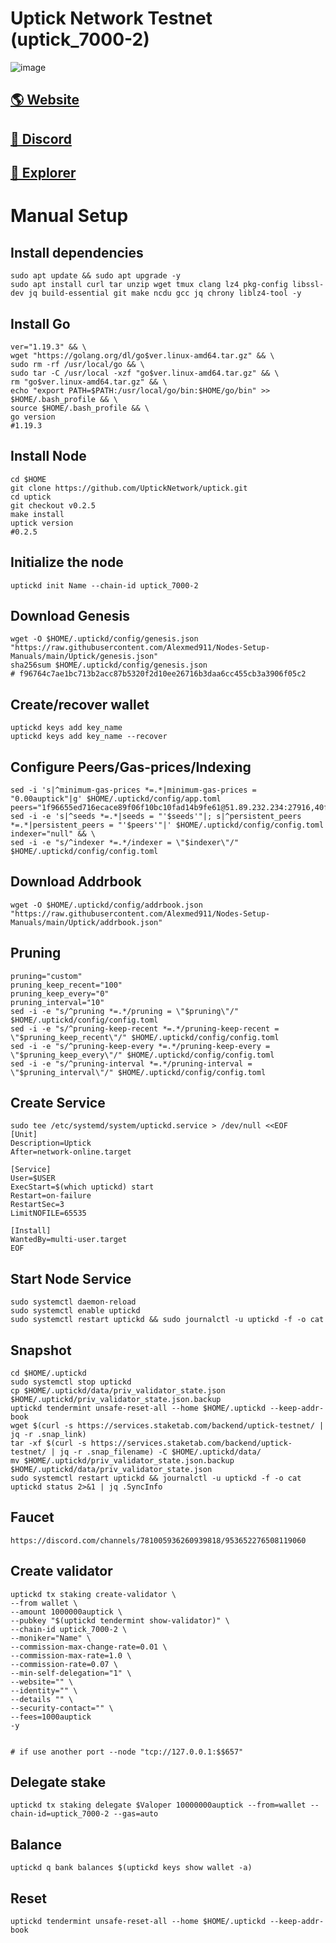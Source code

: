 # Uptick Network Testnet (uptick_7000-2)

![image](https://miro.medium.com/max/1400/1*aCkSgk39Uhfb-1wzgTy5Pg.png)

## <a href="https://www.uptick.network/">🌎 Website </a>
## <a href="https://discord.gg/479QrBHbq2">💎 Discord </a>
## <a href="https://uptick.explorers.guru/">🚀 Explorer </a>

# Manual Setup

## Install dependencies
```
sudo apt update && sudo apt upgrade -y
sudo apt install curl tar unzip wget tmux clang lz4 pkg-config libssl-dev jq build-essential git make ncdu gcc jq chrony liblz4-tool -y
```
## Install Go
```
ver="1.19.3" && \
wget "https://golang.org/dl/go$ver.linux-amd64.tar.gz" && \
sudo rm -rf /usr/local/go && \
sudo tar -C /usr/local -xzf "go$ver.linux-amd64.tar.gz" && \
rm "go$ver.linux-amd64.tar.gz" && \
echo "export PATH=$PATH:/usr/local/go/bin:$HOME/go/bin" >> $HOME/.bash_profile && \
source $HOME/.bash_profile && \
go version    
#1.19.3
```
## Install Node

```
cd $HOME
git clone https://github.com/UptickNetwork/uptick.git
cd uptick
git checkout v0.2.5
make install
uptick version         
#0.2.5
```
## Initialize the node
```
uptickd init Name --chain-id uptick_7000-2
```

## Download Genesis
```
wget -O $HOME/.uptickd/config/genesis.json "https://raw.githubusercontent.com/Alexmed911/Nodes-Setup-Manuals/main/Uptick/genesis.json"
sha256sum $HOME/.uptickd/config/genesis.json
# f96764c7ae1bc713b2acc87b5320f2d10ee26716b3daa6cc455cb3a3906f05c2
```
## Create/recover wallet
```
uptickd keys add key_name
uptickd keys add key_name --recover
```

## Configure Peers/Gas-prices/Indexing
```
sed -i 's|^minimum-gas-prices *=.*|minimum-gas-prices = "0.00auptick"|g' $HOME/.uptickd/config/app.toml
peers="1f96655ed716ecace89f06f10bc10fad14b9fe61@51.89.232.234:27916,40ffd59440b11d63bfb8e20cfed5b36f282a06b3@154.12.238.247:31656,507999588745d6021c012b736c795a93348ae0cd@95.214.55.155:20656,38d149fd90fdc0cd3509b697ad65ff9f6f20cd8f@65.108.6.45:60956"
sed -i -e 's|^seeds *=.*|seeds = "'$seeds'"|; s|^persistent_peers *=.*|persistent_peers = "'$peers'"|' $HOME/.uptickd/config/config.toml
indexer="null" && \
sed -i -e "s/^indexer *=.*/indexer = \"$indexer\"/" $HOME/.uptickd/config/config.toml
```
## Download Addrbook
```
wget -O $HOME/.uptickd/config/addrbook.json "https://raw.githubusercontent.com/Alexmed911/Nodes-Setup-Manuals/main/Uptick/addrbook.json"
```
## Pruning
```
pruning="custom"
pruning_keep_recent="100"
pruning_keep_every="0"
pruning_interval="10"
sed -i -e "s/^pruning *=.*/pruning = \"$pruning\"/" $HOME/.uptickd/config/config.toml
sed -i -e "s/^pruning-keep-recent *=.*/pruning-keep-recent = \"$pruning_keep_recent\"/" $HOME/.uptickd/config/config.toml
sed -i -e "s/^pruning-keep-every *=.*/pruning-keep-every = \"$pruning_keep_every\"/" $HOME/.uptickd/config/config.toml
sed -i -e "s/^pruning-interval *=.*/pruning-interval = \"$pruning_interval\"/" $HOME/.uptickd/config/config.toml
```
## Create Service
```
sudo tee /etc/systemd/system/uptickd.service > /dev/null <<EOF
[Unit]
Description=Uptick
After=network-online.target

[Service]
User=$USER
ExecStart=$(which uptickd) start
Restart=on-failure
RestartSec=3
LimitNOFILE=65535

[Install]
WantedBy=multi-user.target
EOF
```
## Start Node Service
```
sudo systemctl daemon-reload
sudo systemctl enable uptickd
sudo systemctl restart uptickd && sudo journalctl -u uptickd -f -o cat
```
## Snapshot
```
cd $HOME/.uptickd
sudo systemctl stop uptickd
cp $HOME/.uptickd/data/priv_validator_state.json $HOME/.uptickd/priv_validator_state.json.backup
uptickd tendermint unsafe-reset-all --home $HOME/.uptickd --keep-addr-book
wget $(curl -s https://services.staketab.com/backend/uptick-testnet/ | jq -r .snap_link)
tar -xf $(curl -s https://services.staketab.com/backend/uptick-testnet/ | jq -r .snap_filename) -C $HOME/.uptickd/data/
mv $HOME/.uptickd/priv_validator_state.json.backup $HOME/.uptickd/data/priv_validator_state.json
sudo systemctl restart uptickd && journalctl -u uptickd -f -o cat
uptickd status 2>&1 | jq .SyncInfo
```
## Faucet
```
https://discord.com/channels/781005936260939818/953652276508119060
```
## Create validator
```
uptickd tx staking create-validator \
--from wallet \
--amount 1000000auptick \
--pubkey "$(uptickd tendermint show-validator)" \
--chain-id uptick_7000-2 \
--moniker="Name" \
--commission-max-change-rate=0.01 \
--commission-max-rate=1.0 \
--commission-rate=0.07 \
--min-self-delegation="1" \
--website="" \
--identity="" \
--details "" \
--security-contact="" \
--fees=1000auptick
-y

  
# if use another port --node "tcp://127.0.0.1:$$657"
  ``` 
##  Delegate stake
```
uptickd tx staking delegate $Valoper 10000000auptick --from=wallet --chain-id=uptick_7000-2 --gas=auto
```
##  Balance
```
uptickd q bank balances $(uptickd keys show wallet -a)
```
##  Reset
```
uptickd tendermint unsafe-reset-all --home $HOME/.uptickd --keep-addr-book
